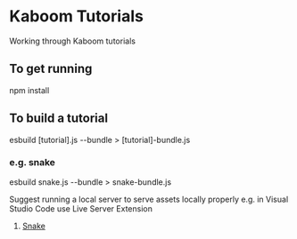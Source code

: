 # Kaboom Tutorials

Working through Kaboom tutorials

## To get running
npm install 

## To build a tutorial 
esbuild [tutorial].js --bundle > [tutorial]-bundle.js
### e.g. snake
esbuild snake.js --bundle > snake-bundle.js

Suggest running a local server to serve assets locally properly
e.g. in Visual Studio Code use Live Server Extension

1. [Snake](https://docs.replit.com/tutorials/21-build-snake-with-kaboom)
